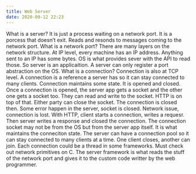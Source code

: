 ```yaml
---
title: Web Server
date: 2020-09-12 22:23
---
```

What is a server? It is just a process waiting on a network port. It is a porcess that doesn’t exit. Reads and resonds to messages coming to the network port. What is a network port? There are many layers on the network structure. At IP level, every machine has an IP address. Anything sent to an IP has some bytes. OS is what provides sever with the API to read those. So server is an applicaition. A server can only register a port abstraction on the OS. What is a connection? Connection is also at TCP level. A connection is a reference a server has so it can stay connected to many clients. Connection maintains some state. It is opened and closed. Once a connection is opened, the server app gets a socket and the other one gets a socket too. They can read and write to the socket. HTTP is on top of that. Either party can close the socket. The connection is closed then. Some error happen in the server, socket is closed. Network issue, connection is lost. With HTTP, client starts a connection, writes a requesr. Then server writes a response and closed the connection. The connection socket may not be from the OS but from the server app itself. It is what maintains the conneciton state. The server can have a connection pool so it can stay connected to many clients at a time. One client closes, another can join. Each connection could be a thread in some frameworks. Must check out network primitives on C. The server framework is what reads the stuff of the network port and gives it to the custom code writter by the web programmer.